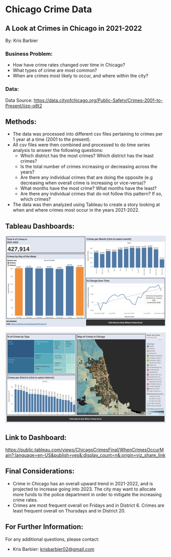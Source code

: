 # Chicago Crime Data
 
## A Look at Crimes in Chicago in 2021-2022

By: Kris Barbier

### Business Problem:

- How have crime rates changed over time in Chicago?
- What types of crime are most common?
- When are crimes most likely to occur, and where within the city?

### Data:

Data Source: https://data.cityofchicago.org/Public-Safety/Crimes-2001-to-Present/ijzp-q8t2

## Methods:

- The data was processed into different csv files pertaining to crimes per 1 year at a time (2001 to the present).
- All csv files were then combined and processed to do time series analysis to answer the following questions:
  - Which district has the most crimes? Which district has the least crimes?
  - Is the total number of crimes increasing or decreasing across the years?
  - Are there any individual crimes that are doing the opposite (e.g decreasing when overall crime is increasing or vice-versa)?
  - What months have the most crime? What months have the least?
  - Are there any individual crimes that do not follow this pattern? If so, which crimes?
- The data was then analyzed using Tableau to create a story looking at when and where crimes most occur in the years 2021-2022.

## Tableau Dashboards:

![Main Dashboard](https://github.com/krisbarbier/Project-4/blob/main/Main%20Dashboard.png)

![Second Dashboard](https://github.com/krisbarbier/Project-4/blob/main/Second%20Dashboard.png)

## Link to Dashboard:

https://public.tableau.com/views/ChicagoCrimesFinal/WhenCrimesOccurMain?:language=en-US&publish=yes&:display_count=n&:origin=viz_share_link

## Final Considerations:

- Crime in Chicago has an overall upward trend in 2021-2022, and is projected to increase going into 2023. The city may want to allocate more funds to the police department in order to mitigate the increasing crime rates.
- Crimes are most frequent overall on Fridays and in District 6. Crimes are least frequent overall on Thursdays and in District 20.

## For Further Information:

For any additional questions, please contact:

- Kris Barbier: krisbarbier02@gmail.com 
